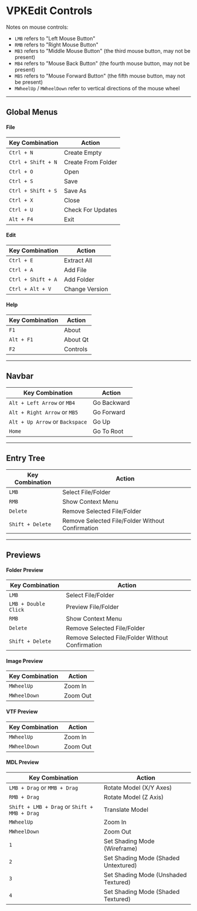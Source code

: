 # VPKEdit Controls

Notes on mouse controls:
- `LMB` refers to "Left Mouse Button"
- `RMB` refers to "Right Mouse Button"
- `MB3` refers to "Middle Mouse Button" (the third mouse button, may not be present)
- `MB4` refers to "Mouse Back Button" (the fourth mouse button, may not be present)
- `MB5` refers to "Mouse Forward Button" (the fifth mouse button, may not be present)
- `MWheelUp` / `MWheelDown` refer to vertical directions of the mouse wheel

---

## Global Menus

#### File
| Key Combination    | Action             |
|--------------------|--------------------|
| `Ctrl + N`         | Create Empty       |
| `Ctrl + Shift + N` | Create From Folder |
| `Ctrl + O`         | Open               |
| `Ctrl + S`         | Save               |
| `Ctrl + Shift + S` | Save As            |
| `Ctrl + X`         | Close              |
| `Ctrl + U`         | Check For Updates  |
| `Alt + F4`         | Exit               |

#### Edit
| Key Combination    | Action            |
|--------------------|-------------------|
| `Ctrl + E`         | Extract All       |
| `Ctrl + A`         | Add File          |
| `Ctrl + Shift + A` | Add Folder        |
| `Ctrl + Alt + V`   | Change Version    |

#### Help
| Key Combination  | Action         |
|------------------|----------------|
| `F1`             | About          |
| `Alt + F1`       | About Qt       |
| `F2`             | Controls       |

---

## Navbar
| Key Combination                 | Action      |
|---------------------------------|-------------|
| `Alt + Left Arrow` or `MB4`     | Go Backward |
| `Alt + Right Arrow` or `MB5`    | Go Forward  |
| `Alt + Up Arrow` or `Backspace` | Go Up       |
| `Home`                          | Go To Root  |

---

## Entry Tree
| Key Combination  | Action                                           |
|------------------|--------------------------------------------------|
| `LMB`            | Select File/Folder                               |
| `RMB`            | Show Context Menu                                |
| `Delete`         | Remove Selected File/Folder                      |
| `Shift + Delete` | Remove Selected File/Folder Without Confirmation |

---

## Previews

#### Folder Preview
| Key Combination      | Action                                           |
|----------------------|--------------------------------------------------|
| `LMB`                | Select File/Folder                               |
| `LMB + Double Click` | Preview File/Folder                              |
| `RMB`                | Show Context Menu                                |
| `Delete`             | Remove Selected File/Folder                      |
| `Shift + Delete`     | Remove Selected File/Folder Without Confirmation |

#### Image Preview
| Key Combination | Action   |
|-----------------|----------|
| `MWheelUp`      | Zoom In  |
| `MWheelDown`    | Zoom Out |

#### VTF Preview
| Key Combination | Action   |
|-----------------|----------|
| `MWheelUp`      | Zoom In  |
| `MWheelDown`    | Zoom Out |

#### MDL Preview
| Key Combination                              | Action                               |
|----------------------------------------------|--------------------------------------|
| `LMB + Drag` or `MMB + Drag`                 | Rotate Model (X/Y Axes)              |
| `RMB + Drag`                                 | Rotate Model (Z Axis)                |
| `Shift + LMB + Drag` or `Shift + MMB + Drag` | Translate Model                      |
| `MWheelUp`                                   | Zoom In                              |
| `MWheelDown`                                 | Zoom Out                             |
| `1`                                          | Set Shading Mode (Wireframe)         |
| `2`                                          | Set Shading Mode (Shaded Untextured) |
| `3`                                          | Set Shading Mode (Unshaded Textured) |
| `4`                                          | Set Shading Mode (Shaded Textured)   |
